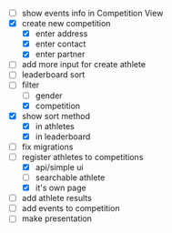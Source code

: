 - [ ] show events info in Competition View
- [x] create new competition
  - [x] enter address
  - [x] enter contact
  - [x] enter partner
- [ ] add more input for create athlete
- [ ] leaderboard sort
- [ ] filter
  - [ ] gender
  - [x] competition
- [x] show sort method 
  - [x] in athletes
  - [x] in leaderboard
- [ ] fix migrations
- [ ] register athletes to competitions
  - [x] api/simple ui
  - [ ] searchable athlete
  - [x] it's own page
- [ ] add athlete results
- [ ] add events to competition
- [ ] make presentation